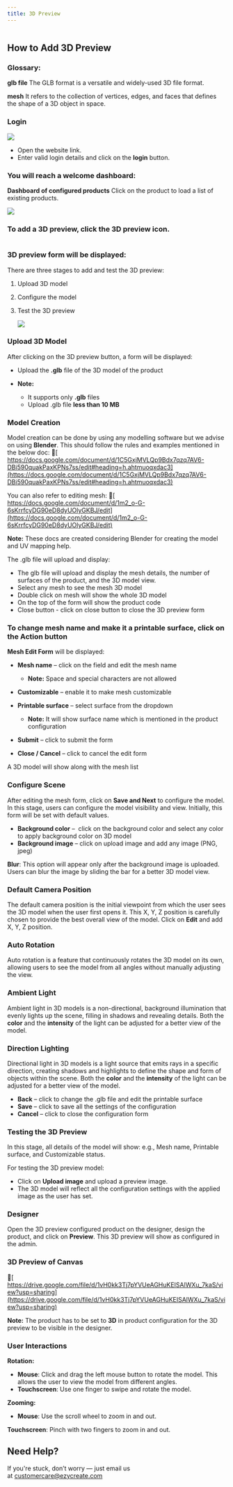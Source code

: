```yaml
---
title: 3D Preview
---
```

![](<>)

## **How to Add 3D Preview**

### **Glossary:**

**glb file**
 The GLB format is a versatile and widely-used 3D file format.

**mesh**
 It refers to the collection of vertices, edges, and faces that defines the shape of a 3D object in space.

### **Login**

![](/img/1.png)

* Open the website link.
* Enter valid login details and click on the **login** button.

### **You will reach a welcome dashboard:**

**Dashboard of configured products**
 Click on the product to load a list of existing products.

![](/img/17.png)

### **To add a 3D preview, click the 3D preview icon.**

![](<>)

### **3D preview form will be displayed:**

There are three stages to add and test the 3D preview:

1. Upload 3D model
2. Configure the model
3. Test the 3D preview

   ![](/img/test-image.jpg)

### **Upload 3D Model**

After clicking on the 3D preview button, a form will be displayed:

* Upload the **.glb** file of the 3D model of the product
* **Note:**

  * It supports only **.glb** files
  * Upload .glb file **less than 10 MB**

### **Model Creation**

Model creation can be done by using any modelling software but we advise on using **Blender**. This should follow the rules and examples mentioned in the below doc:
 🔗[ https://docs.google.com/document/d/1C5GxjMVLQp9Bdx7qzq7AV6-DBi590quakPaxKPNs7ss/edit#heading=h.ahtmuoqxdac3](https://docs.google.com/document/d/1C5GxjMVLQp9Bdx7qzq7AV6-DBi590quakPaxKPNs7ss/edit#heading=h.ahtmuoqxdac3)

You can also refer to editing mesh:
 🔗[ https://docs.google.com/document/d/1m2_o-G-6sKrrfcyDG90eD8dyUOlyGKBJ/edit](https://docs.google.com/document/d/1m2_o-G-6sKrrfcyDG90eD8dyUOlyGKBJ/edit)

**Note:** These docs are created considering Blender for creating the model and UV mapping help.

The .glb file will upload and display:

* The glb file will upload and display the mesh details, the number of surfaces of the product, and the 3D model view.
* Select any mesh to see the mesh 3D model 
* Double click on mesh will show the whole 3D model 
* On the top of the form will show the product code 
* Close button - click on close button to close the 3D preview form 

### **To change mesh name and make it a printable surface, click on the Action button**

**Mesh Edit Form** will be displayed:

* **Mesh name** – click on the field and edit the mesh name

  * **Note:** Space and special characters are not allowed
* **Customizable** – enable it to make mesh customizable
* **Printable surface** – select surface from the dropdown

  * **Note:** It will show surface name which is mentioned in the product configuration
* **Submit** – click to submit the form
* **Close / Cancel** – click to cancel the edit form

A 3D model will show along with the mesh list

### **Configure Scene**

After editing the mesh form, click on **Save and Next** to configure the model.
 In this stage, users can configure the model visibility and view. Initially, this form will be set with default values.

* **Background color** –  click on the background color and select any color to apply background color on 3D model 
* **Background image** – click on upload image and add any image (PNG, jpeg) 

**Blur**:
 This option will appear only after the background image is uploaded. Users can blur the image by sliding the bar for a better 3D model view.

### **Default Camera Position**

The default camera position is the initial viewpoint from which the user sees the 3D model when the user first opens it.
 This X, Y, Z position is carefully chosen to provide the best overall view of the model.
 Click on **Edit** and add X, Y, Z position.

### **Auto Rotation**

Auto rotation is a feature that continuously rotates the 3D model on its own, allowing users to see the model from all angles without manually adjusting the view.

### **Ambient Light**

Ambient light in 3D models is a non-directional, background illumination that evenly lights up the scene, filling in shadows and revealing details.
 Both the **color** and the **intensity** of the light can be adjusted for a better view of the model.

### **Direction Lighting**

Directional light in 3D models is a light source that emits rays in a specific direction, creating shadows and highlights to define the shape and form of objects within the scene.
 Both the **color** and the **intensity** of the light can be adjusted for a better view of the model.

* **Back** – click to change the .glb file and edit the printable surface
* **Save** – click to save all the settings of the configuration
* **Cancel** – click to close the configuration form

### **Testing the 3D Preview**

In this stage, all details of the model will show:
 e.g., Mesh name, Printable surface, and Customizable status.

For testing the 3D preview model:

* Click on **Upload image** and upload a preview image.
* The 3D model will reflect all the configuration settings with the applied image as the user has set.

### **Designer**

Open the 3D preview configured product on the designer, design the product, and click on **Preview**.
 This 3D preview will show as configured in the admin.

### **3D Preview of Canvas**

🔗[ https://drive.google.com/file/d/1vH0kk3Tj7pYVUeAGHuKEISAlWXu_7kaS/view?usp=sharing](https://drive.google.com/file/d/1vH0kk3Tj7pYVUeAGHuKEISAlWXu_7kaS/view?usp=sharing)

**Note:** The product has to be set to **3D** in product configuration for the 3D preview to be visible in the designer.

### **User Interactions**

**Rotation:**

* **Mouse**: Click and drag the left mouse button to rotate the model. This allows the user to view the model from different angles.
* **Touchscreen**: Use one finger to swipe and rotate the model.

**Zooming:**

* **Mouse**: Use the scroll wheel to zoom in and out.

**Touchscreen**: Pinch with two fingers to zoom in and out.

## **Need Help?**

If you're stuck, don’t worry — just email us at [customercare@ezycreate.com](mailto:support@ezycreate.com)
